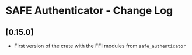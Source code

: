 # SAFE Authenticator - Change Log

## [0.15.0]
- First version of the crate with the FFI modules from `safe_authenticator`

